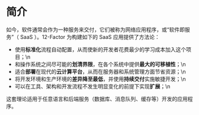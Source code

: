 简介
============
如今，软件通常会作为一种服务来交付，它们被称为网络应用程序，或“软件即服务”（ SaaS ）。12-Factor 为构建如下的 SaaS 应用提供了方法论：

* 使用**标准化**流程自动配置，从而使新的开发者花费最少的学习成本加入这个项目；\n
* 和操作系统之间尽可能的**划清界限**，在各个系统中提供**最大的可移植性**；\n
* 适合**部署**在现代的**云计算平台**，从而在服务器和系统管理方面节省资源；\n
* 将开发环境和生产环境的**差异降至最低**，并使用**持续交付**实施敏捷开发；\n
* 可以在工具、架构和开发流程不发生明显变化的前提下实现**扩展**；\n

这套理论适用于任意语言和后端服务（数据库、消息队列、缓存等）开发的应用程序。
